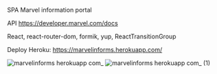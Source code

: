 SPA Marvel information portal

API https://developer.marvel.com/docs

React, react-router-dom, formik, yup, ReactTransitionGroup

Deploy Heroku: https://marvelinforms.herokuapp.com/

![marvelinforms herokuapp com_](https://user-images.githubusercontent.com/91628872/159132458-88d0b608-9ce1-4b9f-aa07-c949f5c2decb.png)
![marvelinforms herokuapp com_ (1)](https://user-images.githubusercontent.com/91628872/159132457-45edef9b-3877-4dbe-94ad-b38b43c31fb2.png)
